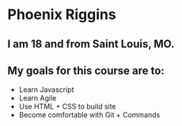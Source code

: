 # Phoenix Riggins
## I am 18 and from Saint Louis, MO.
## My goals for this course are to:
- Learn Javascript
- Learn Agile
- Use HTML + CSS to build site
- Become comfortable with Git + Commands
